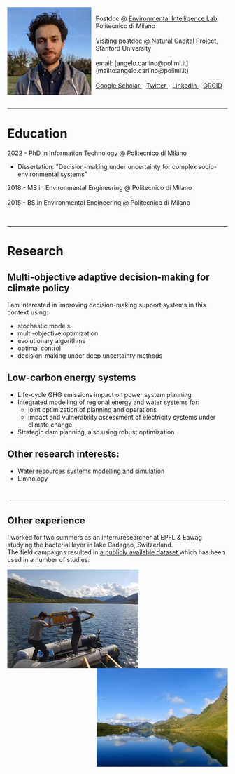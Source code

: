 <img style="float: left; padding: 0px 10px 0px 0px;" src="fototessera2021.jpg" height="200" alt="photo"/>

<br>
Postdoc @ <a href="www.ei.deib.polimi.it"> Environmental Intelligence Lab</a>, Politecnico di Milano <br>
<br>
Visiting postdoc @ Natural Capital Project, Stanford University <br>
<br>
email: [angelo.carlino@polimi.it](mailto:angelo.carlino@polimi.it) <br>
<br>
<a href="https://scholar.google.com/citations?user=-8pdFX0AAAAJ&hl=en"> Google Scholar </a>  -
<a href="www.twitter.com/AngeloCarlino3"> Twitter </a> -
<a href="https://www.linkedin.com/in/angelo-carlino-570051170/"> LinkedIn </a> -
<a href="https://orcid.org/0000-0002-8403-9070"> ORCID </a>

<br clear="left"/>

<br>

<hr>

# Education

2022 - PhD in Information Technology @ Politecnico di Milano
  + Dissertation: "Decision-making under uncertainty for complex socio-environmental systems"
 
2018 - MS in Environmental Engineering @ Politecnico di Milano <br>
<br>
2015 - BS in Environmental Engineering @ Politecnico di Milano

<br>

<hr> 

# Research

## Multi-objective adaptive decision-making for climate policy

I am interested in improving decision-making support systems in this context using:
- stochastic models
- multi-objective optimization
- evolutionary algorithms
- optimal control
- decision-making under deep uncertainty methods

## Low-carbon energy systems

- Life-cycle GHG emissions impact on power system planning
- Integrated modelling of regional energy and water systems for:
  + joint optimization of planning and operations
  + impact and vulnerability assessment of electricity systems under climate change
- Strategic dam planning, also using robust optimization

## Other research interests:
- Water resources systems modelling and simulation
- Limnology

<br>

<hr>


## Other experience

I worked for two summers as an intern/researcher at EPFL & Eawag studying the bacterial layer in lake Cadagno, Switzerland.  <br>
The field campaigns resulted in <a href="https://zenodo.org/badge/DOI/10.5281/zenodo.7127882.svg"> a publicly available dataset </a> which has been used in a number of studies.

<p align="center">
<img align="left" src="IMG_20181226_132153.jpg" width=300px alt="Cadagno-work"/>  
<img src="DSC_0152_.jpg" width=300px align="right" alt="Cadagno"/>
<br clear="left"/>
</p>
